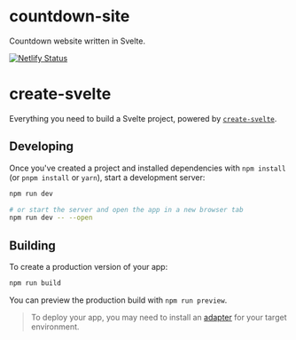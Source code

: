 # countdown-site

Countdown website written in Svelte.

[![Netlify Status](https://api.netlify.com/api/v1/badges/759f6c45-278e-41c2-b00b-0de511eb4937/deploy-status)](https://app.netlify.com/sites/dreamy-shockley-de2351/deploys)

# create-svelte

Everything you need to build a Svelte project, powered by [`create-svelte`](https://github.com/sveltejs/kit/tree/master/packages/create-svelte).

## Developing

Once you've created a project and installed dependencies with `npm install` (or `pnpm install` or `yarn`), start a development server:

```bash
npm run dev

# or start the server and open the app in a new browser tab
npm run dev -- --open
```

## Building

To create a production version of your app:

```bash
npm run build
```

You can preview the production build with `npm run preview`.

> To deploy your app, you may need to install an [adapter](https://kit.svelte.dev/docs/adapters) for your target environment.
